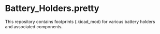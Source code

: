 # Battery_Holders.pretty

This repository contains footprints (.kicad_mod) for various battery holders and associated components.
